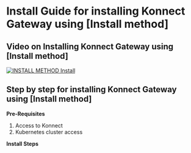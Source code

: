 # Install Guide for installing Konnect Gateway using [Install method] 

## Video on Installing Konnect Gateway using [Install method] 


[![INSTALL METHOD Install](./images/image.png)](https://youtu.be/ "INSTALL METHOD Install")

## Step by step for installing Konnect Gateway using [Install method] 

**Pre-Requisites**

1. Access to Konnect
2. Kubernetes cluster access

**Install Steps**